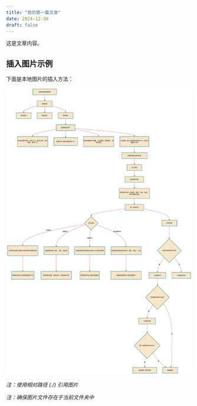 ```yaml
---
title: "我的第一篇文章"
date: 2024-12-30
draft: false
---
```


这是文章内容。

## 插入图片示例

下面是本地图片的插入方法：

![alt text](./image.png)

*注：使用相对路径 (./) 引用图片*

*注：确保图片文件存在于当前文件夹中*
